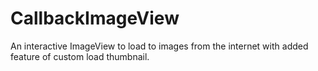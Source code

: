 # CallbackImageView

An interactive ImageView to load to images from the internet with added feature of custom load thumbnail.
